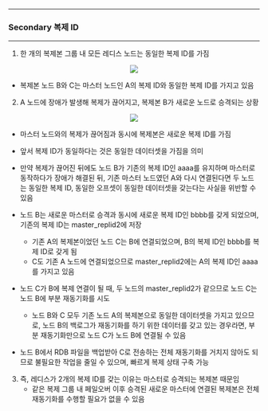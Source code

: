 -----
### Secondary 복제 ID
-----
1. 한 개의 복제본 그룹 내 모든 레디스 노드는 동일한 복제 ID를 가짐
<div align="center">
<img src="https://github.com/user-attachments/assets/f1c270eb-5038-4354-be78-d95215ce9c38">
</div>

   - 복제본 노드 B와 C는 마스터 노드인 A의 복제 ID와 동일한 복제 ID를 가지고 있음

2. A 노드에 장애가 발생해 복제가 끊어지고, 복제본 B가 새로운 노드로 승격되는 상황
<div align="center">
<img src="https://github.com/user-attachments/assets/d431c25b-aebc-4cf2-b019-ecc2fbe54a5a">
</div>

   - 마스터 노드와의 복제가 끊어짐과 동시에 복제본은 새로운 복제 ID를 가짐
   - 앞서 복제 ID가 동일하다는 것은 동일한 데이터셋을 가짐을 의미
   - 만약 복제가 끊어진 뒤에도 노드 B가 기존의 복제 ID인 aaaa를 유지하며 마스터로 동작하다가 장애가 해결된 뒤, 기존 마스터 노드였던 A와 다시 연결된다면 두 노드는 동일한 복제 ID, 동일한 오프셋이 동일한 데이터셋을 갖는다는 사실을 위반할 수 있음
   - 노드 B는 새로운 마스터로 승격과 동시에 새로운 복제 ID인 bbbb를 갖게 되었으며, 기존의 복제 ID는 master_replid2에 저장
     + 기존 A의 복제본이었던 노드 C는 B에 연결되었으며, B의 복제 ID인 bbbb를 복제 ID로 갖게 됨
     + C도 기존 A 노드에 연결되었으므로 master_replid2에는 A의 복제 ID인 aaaa를 가지고 있음

   - 노드 C가 B에 복제 연결이 될 때, 두 노드의 master_replid2가 같으므로 노드 C는 노드 B에 부분 재동기화를 시도
     + 노드 B와 C 모두 기존 노드 A의 복제본으로 동일한 데이터셋을 가지고 있으므로, 노드 B의 백로그가 재동기화를 하기 위한 데이터를 갖고 있는 경우라면, 부분 재동기화만으로 노드 C가 노드 B에 연결될 수 있음

   - 노드 B에서 RDB 파일을 백업받아 C로 전송하는 전체 재동기화를 거치지 않아도 되므로 불필요한 작업을 줄일 수 있으며, 빠르게 복제 상태 구축 가능

3. 즉, 레디스가 2개의 복제 ID를 갖는 이유는 마스터로 승격되는 복제본 때문임
   - 같은 복제 그룹 내 페일오버 이후 승격된 새로운 마스터에 연결된 복제본은 전체 재동기화를 수행할 필요가 없을 수 있음
